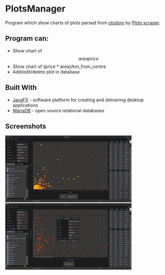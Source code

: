 # PlotsManager

Program which show charts of plots parsed from [otodom](www.otodom.pl) by [Plots scraper](https://github.com/Dimonium-239/Scraper).

## Program can:
- Show chart of $$ area \dot price $$
- Show chart of (price * area)/km_from_centre
- Add/edit/delete plot in database

## Built With

* [JavaFX](https://openjfx.io/) - software platform for creating and delivering desktop applications
* [MariaDB](https://mariadb.org/) - open source relational databases

## Screenshots 
<div align="left">
    <img src="https://github.com/Dimonium-239/PlotsManager/blob/master/Screenshots/MainWindowPlots.png" width="400px"</img> 
    <img src="https://github.com/Dimonium-239/PlotsManager/blob/master/Screenshots/EditPlotPlots.png" width="400px"</img> 
</div>
